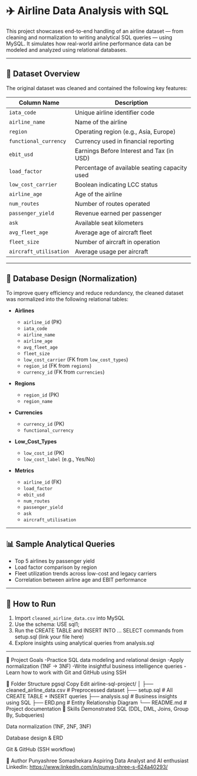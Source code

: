 # ✈️ Airline Data Analysis with SQL

This project showcases end-to-end handling of an airline dataset — from cleaning and normalization to writing analytical SQL queries — using MySQL. It simulates how real-world airline performance data can be modeled and analyzed using relational databases.

---

## 📂 Dataset Overview

The original dataset was cleaned and contained the following key features:

| Column Name                  | Description                                      |
|-----------------------------|--------------------------------------------------|
| `iata_code`                 | Unique airline identifier code                   |
| `airline_name`             | Name of the airline                              |
| `region`                   | Operating region (e.g., Asia, Europe)            |
| `functional_currency`      | Currency used in financial reporting             |
| `ebit_usd`                 | Earnings Before Interest and Tax (in USD)        |
| `load_factor`              | Percentage of available seating capacity used    |
| `low_cost_carrier`         | Boolean indicating LCC status                    |
| `airline_age`              | Age of the airline                               |
| `num_routes`               | Number of routes operated                        |
| `passenger_yield`         | Revenue earned per passenger                     |
| `ask`                      | Available seat kilometers                        |
| `avg_fleet_age`            | Average age of aircraft fleet                    |
| `fleet_size`               | Number of aircraft in operation                  |
| `aircraft_utilisation`     | Average usage per aircraft                       |

---

## 🧱 Database Design (Normalization)

To improve query efficiency and reduce redundancy, the cleaned dataset was normalized into the following relational tables:

- **Airlines**
  - `airline_id` (PK)
  - `iata_code`
  - `airline_name`
  - `airline_age`
  - `avg_fleet_age`
  - `fleet_size`
  - `low_cost_carrier` (FK from `low_cost_types`)
  - `region_id` (FK from `regions`)
  - `currency_id` (FK from `currencies`)

- **Regions**
  - `region_id` (PK)
  - `region_name`

- **Currencies**
  - `currency_id` (PK)
  - `functional_currency`

- **Low_Cost_Types**
  - `low_cost_id` (PK)
  - `low_cost_label` (e.g., Yes/No)

- **Metrics**
  - `airline_id` (FK)
  - `load_factor`
  - `ebit_usd`
  - `num_routes`
  - `passenger_yield`
  - `ask`
  - `aircraft_utilisation`

---

## 📊 Sample Analytical Queries

- Top 5 airlines by passenger yield
- Load factor comparison by region
- Fleet utilization trends across low-cost and legacy carriers
- Correlation between airline age and EBIT performance

---

## 🚀 How to Run

1. Import `cleaned_airline_data.csv` into MySQL
2. Use the schema:
   USE sql1;
3. Run the CREATE TABLE and INSERT INTO ... SELECT commands from setup.sql (link your file here)
4. Explore insights using analytical queries from analysis.sql

---

🔐 Project Goals
-Practice SQL data modeling and relational design
-Apply normalization (1NF → 3NF)
-Write insightful business intelligence queries
-Learn how to work with Git and GitHub using SSH

📁 Folder Structure
pgsql
Copy
Edit
airline-sql-project/
│
├── cleaned_airline_data.csv     # Preprocessed dataset
├── setup.sql                    # All CREATE TABLE + INSERT queries
├── analysis.sql                 # Business insights using SQL
├── ERD.png                      # Entity Relationship Diagram
└── README.md                    # Project documentation
🧠 Skills Demonstrated
SQL (DDL, DML, Joins, Group By, Subqueries)

Data normalization (1NF, 2NF, 3NF)

Database design & ERD

Git & GitHub (SSH workflow)

📌 Author
Punyashree Somashekara
Aspiring Data Analyst and AI enthusiast
LinkedIn: https://www.linkedin.com/in/punya-shree-s-624a40293/

